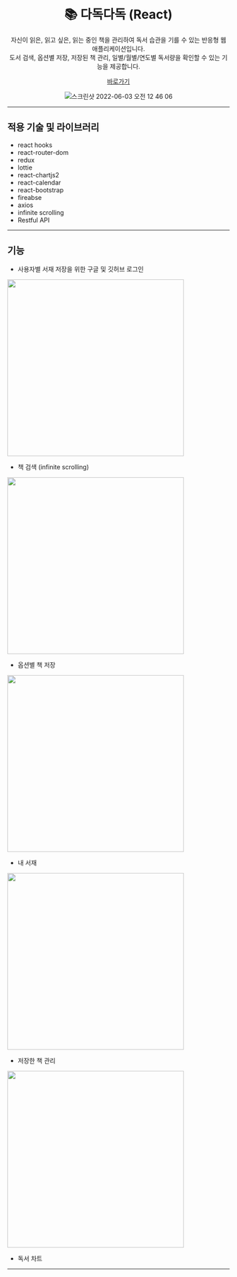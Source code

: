 <div align="center">
  <h1> 📚 다독다독 (React) </h1>
자신이 읽은, 읽고 싶은, 읽는 중인 책을 관리하여 독서 습관을 기를 수 있는 반응형 웹 애플리케이션입니다.</br>
도서 검색, 옵션별 저장, 저장된 책 관리, 일별/월별/연도별 독서량을 확인할 수 있는 기능을 제공합니다. </br>

<a href='http://dadokdadok.netlify.app'>바로가기</a>

![스크린샷 2022-06-03 오전 12 46 06](https://user-images.githubusercontent.com/66938939/171669084-3b6d14f9-e133-4503-afbc-057630b879ad.png)
</div>

<hr/>

## 적용 기술 및 라이브러리</a>
  * react hooks
  * react-router-dom
  * redux
  * lottie
  * react-chartjs2
  * react-calendar
  * react-bootstrap
  * fireabse
  * axios
  * infinite scrolling
  * Restful API

<hr/>

## 기능</a>
  * 사용자별 서재 저장을 위한 구글 및 깃허브 로그인
  <img src='https://user-images.githubusercontent.com/66938939/172463198-230264e4-6140-4723-a8d6-548d1ec5aae5.gif' width=400px height=400px/>
  
  * 책 검색 (infinite scrolling)
  <img src='https://user-images.githubusercontent.com/66938939/172464067-babba6bf-2581-4edf-a9de-7300a8cf662b.gif' width=400px height=400px/>

  * 옵션별 책 저장
  <img src='https://user-images.githubusercontent.com/66938939/172464789-f2a8fb11-3892-4a21-ae96-92249521a896.gif' width=400px height=400px/>
  
  * 내 서재
  <img src='https://user-images.githubusercontent.com/66938939/172465351-1d6fe3bc-f492-4dec-a218-da3b23c8d62d.gif' width=400px height=400px/>
  
  * 저장한 책 관리
  <img src='https://user-images.githubusercontent.com/66938939/172465351-1d6fe3bc-f492-4dec-a218-da3b23c8d62d.gif' width=400px height=400px/>
  
  * 독서 차트

<hr/>

